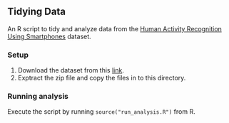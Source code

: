 ## Tidying Data

An R script to tidy and analyze data from the [Human Activity Recognition Using Smartphones](http://archive.ics.uci.edu/ml/datasets/Human+Activity+Recognition+Using+Smartphones) dataset.

### Setup
1. Download the dataset from this [link](https://d396qusza40orc.cloudfront.net/getdata%2Fprojectfiles%2FUCI%20HAR%20Dataset.zip). 
2. Exptract the zip file and copy the files in to this directory.

### Running analysis
Execute the script by running `source("run_analysis.R")` from R.
